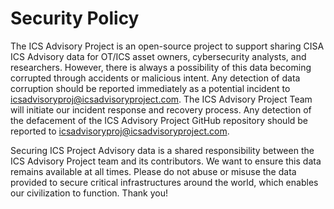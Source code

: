 # Security Policy
The ICS Advisory Project is an open-source project to support sharing CISA ICS Advisory data for OT/ICS asset owners, cybersecurity analysts, and researchers. However, there is always a possibility of this data becoming corrupted through accidents or malicious intent. Any detection of data corruption should be reported immediately as a potential incident to icsadvisoryproj@icsadvisoryproject.com. The ICS Advisory Project Team will initiate our incident response and recovery process. Any detection of the defacement of the ICS Advisory Project GitHub repository should be reported to icsadvisoryproj@icsadvisoryproject.com.

Securing ICS Project Advisory data is a shared responsibility between the ICS Advisory Project team and its contributors. We want to ensure this data remains available at all times. Please do not abuse or misuse the data provided to secure critical infrastructures around the world, which enables our civilization to function. Thank you!
